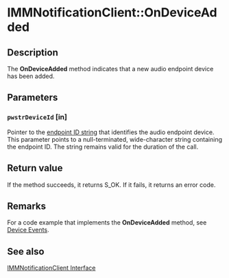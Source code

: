 # IMMNotificationClient::OnDeviceAdded

## Description

The **OnDeviceAdded** method indicates that a new audio endpoint device has been added.

## Parameters

### `pwstrDeviceId` [in]

Pointer to the [endpoint ID string](https://learn.microsoft.com/windows/desktop/CoreAudio/endpoint-id-strings) that identifies the audio endpoint device. This parameter points to a null-terminated, wide-character string containing the endpoint ID. The string remains valid for the duration of the call.

## Return value

If the method succeeds, it returns S_OK. If it fails, it returns an error code.

## Remarks

For a code example that implements the **OnDeviceAdded** method, see [Device Events](https://learn.microsoft.com/windows/desktop/CoreAudio/device-events).

## See also

[IMMNotificationClient Interface](https://learn.microsoft.com/windows/desktop/api/mmdeviceapi/nn-mmdeviceapi-immnotificationclient)